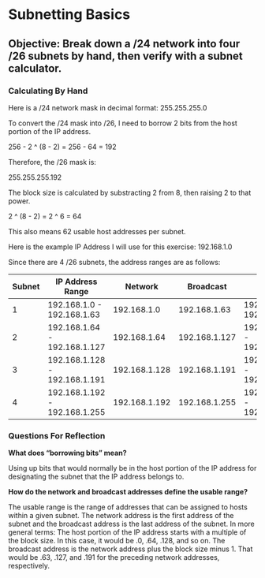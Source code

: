 # Subnetting Basics

## Objective: Break down a /24 network into four /26 subnets by hand, then verify with a subnet calculator.

### Calculating By Hand

Here is a /24 network mask in decimal format: 255.255.255.0

To convert the /24 mask into /26, I need to borrow 2 bits from the host portion of the IP address.

256 - 2 ^ (8 - 2) = 256 - 64 = 192

Therefore, the /26 mask is:

255.255.255.192

The block size is calculated by substracting 2 from 8, then raising 2 to that power.

2 ^ (8 - 2) = 2 ^ 6 = 64

This also means 62 usable host addresses per subnet.

Here is the example IP Address I will use for this exercise: 192.168.1.0

Since there are 4 /26 subnets, the address ranges are as follows:

| Subnet | IP Address Range | Network | Broadcast | Usable |
|---|---|---|---|---|
| 1 | 192.168.1.0 - 192.168.1.63 | 192.168.1.0 | 192.168.1.63 | 192.168.1.1 - 192.168.1.62 |
| 2 | 192.168.1.64 - 192.168.1.127 | 192.168.1.64 | 192.168.1.127 | 192.168.1.65 - 192.168.1.126 |
| 3 | 192.168.1.128 - 192.168.1.191 | 192.168.1.128 | 192.168.1.191 | 192.168.1.129 - 192.168.1.190 |
| 4 | 192.168.1.192 - 192.168.1.255 | 192.168.1.192 | 192.168.1.255 | 192.168.1.193 - 192.168.1.254 |

### Questions For Reflection

**What does “borrowing bits” mean?**

Using up bits that would normally be in the host portion of the IP address for designating the subnet that the IP address belongs to.

**How do the network and broadcast addresses define the usable range?**

The usable range is the range of addresses that can be assigned to hosts within a given subnet. The network address is the first address of the subnet and the broadcast address is the last address of the subnet. In more general terms: The host portion of the IP address starts with a multiple of the block size. In this case, it would be .0, .64, .128, and so on. The broadcast address is the network address plus the block size minus 1. That would be .63, .127, and .191 for the preceding network addresses, respectively.
